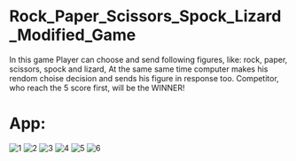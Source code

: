 # Rock_Paper_Scissors_Spock_Lizard_Modified_Game
In this game Player can choose and send following figures, like: rock, paper, scissors, spock and lizard, 
At the same same time computer makes his rendom choise decision and sends his figure in response too.
Competitor, who reach the 5 score first, will be the WINNER!

# App:
![1](https://user-images.githubusercontent.com/106172218/181734471-34f1ab8c-b13e-4aa0-ba5b-16a2eebf6fbe.jpg)
![2](https://user-images.githubusercontent.com/106172218/181734547-843662d0-f834-4d4c-9aa9-c7059118378f.jpg)
![3](https://user-images.githubusercontent.com/106172218/181734593-e472ff8f-401d-49f6-a098-5896b8ec7483.jpg)
![4](https://user-images.githubusercontent.com/106172218/181734657-baa90d99-2fca-41c8-9a28-99e8c17e094c.jpg)
![5](https://user-images.githubusercontent.com/106172218/181734697-e072f2ba-fcc8-409c-b408-5f62a150b9be.jpg)
![6](https://user-images.githubusercontent.com/106172218/181734751-b7c12dba-6e9a-4a17-9f46-7257af9b0746.jpg)
